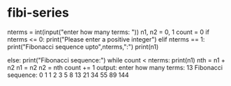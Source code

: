 # fibi-series
nterms = int(input("enter how many terms: "))
n1, n2 = 0, 1
count = 0
if nterms <= 0:
   print("Please enter a positive integer")
elif nterms == 1:
   print("Fibonacci sequence upto",nterms,":")
   print(n1)

else:
   print("Fibonacci sequence:")
   while count < nterms:
       print(n1)
       nth = n1 + n2
       n1 = n2
       n2 = nth
       count += 1
 output:
 enter how many terms: 13
Fibonacci sequence:
0
1
1
2
3
5
8
13
21
34
55
89
144
